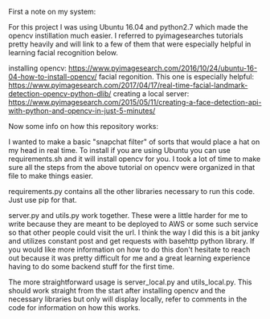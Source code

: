 First a note on my system:

For this project I was using Ubuntu 16.04 and python2.7 which made the opencv instillation much easier. I referred to pyimagesearches tutorials pretty heavily and will link to a few of them that were especially helpful in learning facial recognition below.

installing opencv: https://www.pyimagesearch.com/2016/10/24/ubuntu-16-04-how-to-install-opencv/
facial regonition. This one is especially helpful: https://www.pyimagesearch.com/2017/04/17/real-time-facial-landmark-detection-opencv-python-dlib/
creating a local server: https://www.pyimagesearch.com/2015/05/11/creating-a-face-detection-api-with-python-and-opencv-in-just-5-minutes/

Now some info on how this repository works:

I wanted to make a basic "snapchat filter" of sorts that would place a hat on my head in real time. To install if you are using Ubuntu you can use requirements.sh and it will install opencv for you. I took a lot of time to make sure all the steps from the above tutorial on opencv were organized in that file to make things easier. 

requirements.py contains all the other libraries necessary to run this code. Just use pip for that.

server.py and utils.py work together. These were a little harder for me to write because they are meant to be deployed to AWS or some such service so that other people could visit the url. I think the way I did this is a bit janky and utilizes constant post and get requests with basehttp python library. If you would like more information on how to do this don't hesitate to reach out because it was pretty difficult for me and a great learning experience having to do some backend stuff for the first time.

The more straightforward usage is server_local.py and utils_local.py. This should work straight from the start after installing opencv and the necessary libraries but only will display locally, refer to comments in the code for information on how this works. 

